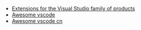 - [Extensions for the Visual Studio family of products](https://marketplace.visualstudio.com/vscode)
- [Awesome vscode](https://github.com/viatsko/awesome-vscode)
- [Awesome vscode cn](https://github.com/formulahendry/awesome-vscode-cn)